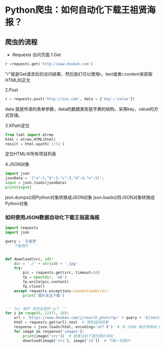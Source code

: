 # Python爬虫：如何自动化下载王祖贤海报？
## 爬虫的流程

- Requests 访问页面
  1.Get
```python
r =requests.get('http://www.douban.com')

```
"r"就是Get请求后的访问结果，然后我们可以使用r。text或者r.content来获取HTML的正文

2.Post
```python
r = requests.post('http://xxx.com', data = {'key':'value'})

```

data 就是传递的表单参数，data的数据类型是字典的结构，采用key，value的方式存储。

3.XPath定位
```python
from lxml import etree
html = etree.HTML(html)
result = html.xpath('//li')

```
定位HTML中所有项目列表

4.JSON对象
```python
import json
jsonData = '{"a":1,"b":2,"c":3,"d":4,"e":5}';
input = json.loads(jsonData)
print(input)
```
json.dumps()将Python对象转换成JSON对象
json.loads()将JSON对象转换成Python对象


### 如何使用JSON数据自动化下载王祖蓝海报

```python
import requests
import json

query = '王祖贤'
''' 下载图片 '''


def download(src, id):
    dir = './' + str(id) + '.jpg'
    try:
        pic = requests.get(src, timeout=10)
        fp = open(dir, 'wb')
        fp.write(pic.content)
        fp.close()
    except requests.exceptions.ConnectionError:
        print('图片无法下载')


''' for 循环 请求全部的 url '''
for i in range(0, 22471, 20):
    url = 'https://www.douban.com/j/search_photo?q=' + query + '&limit=20&start=' + str(i)
    html = requests.get(url).text  # 得到返回结果
    response = json.loads(html, encoding='utf-8')  # 将 JSON 格式转换成 Python 对象
    for image in response['images']:
        print(image['src'])  # 查看当前下载的图片网址
        download(image['src'], image['id'])  # 下载一张图片
```


